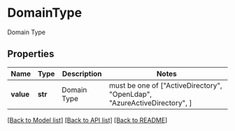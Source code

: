 # DomainType

Domain Type

## Properties
Name | Type | Description | Notes
------------ | ------------- | ------------- | -------------
**value** | **str** | Domain Type |  must be one of ["ActiveDirectory", "OpenLdap", "AzureActiveDirectory", ]

[[Back to Model list]](../README.md#documentation-for-models) [[Back to API list]](../README.md#documentation-for-api-endpoints) [[Back to README]](../README.md)



